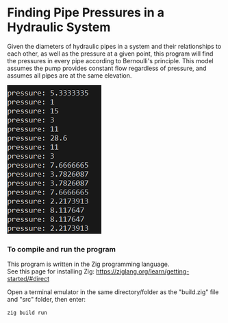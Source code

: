 # Finding Pipe Pressures in a Hydraulic System

Given the diameters of hydraulic pipes in a system and their relationships to each other, as well
as the pressure at a given point, this program will find the pressures in every pipe according to
Bernoulli's principle. This model assumes the pump provides constant flow regardless of pressure,
and assumes all pipes are at the same elevation.

![results](/screenshot.png)

### To compile and run the program

This program is written in the Zig programming language.  
See this page for installing Zig: https://ziglang.org/learn/getting-started/#direct

Open a terminal emulator in the same directory/folder as the "build.zig" file and "src" folder, then enter:

    zig build run
